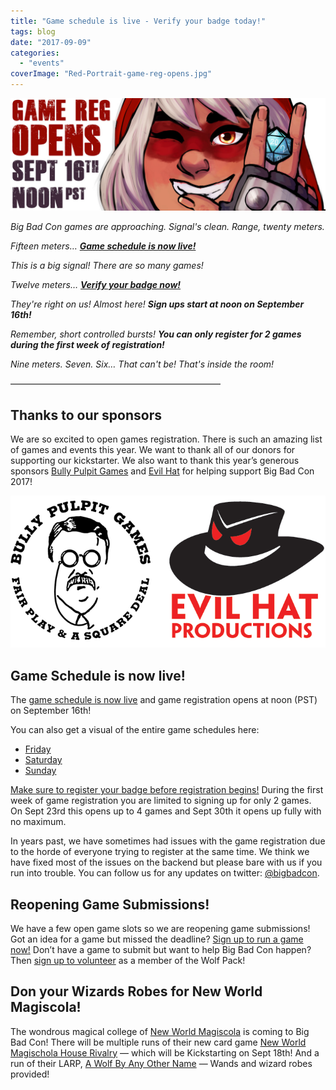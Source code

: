 ```yaml
---
title: "Game schedule is live - Verify your badge today!"
tags: blog
date: "2017-09-09"
categories: 
  - "events"
coverImage: "Red-Portrait-game-reg-opens.jpg"
---
```


_![Red-Portrait-game-reg-opens](/images/Red-Portrait-game-reg-opens.jpg)_

_Big Bad Con games are approaching. Signal's clean. Range, twenty meters._ 

_Fifteen meters… [**Game schedule is now live!**](https://www.bigbadcon.com/events/)_ 

_This is a big signal! There are so many games!_ 

_Twelve meters… [**Verify your badge now!**](https://www.bigbadcon.com/events/verify-your-2017-big-bad-con-badge/)_ 

_They're right on us! Almost here! **Sign ups start at noon on September 16th!**_ 

_Remember, short controlled bursts! **You can only register for 2 games during the first week of registration!**_ 

_Nine meters. Seven. Six… That can't be! That's inside the room!_

————————————————————————

## Thanks to our sponsors

We are so excited to open games registration. There is such an amazing list of games and events this year. We want to thank all of our donors for supporting our kickstarter. We also want to thank this year’s generous sponsors [Bully Pulpit Games](http://bullypulpitgames.com/) and [Evil Hat](https://www.evilhat.com/home/) for helping support Big Bad Con 2017!

![BPG_EHP_Logos](/images/BPG_EHP_Logos.png)

## Game Schedule is now live!

The [game schedule is now live](https://www.bigbadcon.com/events/) and game registration opens at noon (PST) on September 16th!

You can also get a visual of the entire game schedules here:

- [Friday](https://docs.google.com/spreadsheets/d/1ddhAGCuUTffBtHLHCqz9Q2fxGf5GQLH93NwLHWHLQeQ/edit#gid=2)
- [Saturday](https://docs.google.com/spreadsheets/d/1ddhAGCuUTffBtHLHCqz9Q2fxGf5GQLH93NwLHWHLQeQ/edit#gid=3)
- [Sunday](https://docs.google.com/spreadsheets/d/1ddhAGCuUTffBtHLHCqz9Q2fxGf5GQLH93NwLHWHLQeQ/edit#gid=4)

[Make sure to register your badge before registration begins!](https://www.bigbadcon.com/events/verify-your-2017-big-bad-con-badge/) During the first week of game registration you are limited to signing up for only 2 games. On Sept 23rd this opens up to 4 games and Sept 30th it opens up fully with no maximum.

In years past, we have sometimes had issues with the game registration due to the horde of everyone trying to register at the same time. We think we have fixed most of the issues on the backend but please bare with us if you run into trouble. You can follow us for any updates on twitter: [@bigbadcon](https://twitter.com/bigbadcon).

## Reopening Game Submissions!

We have a few open game slots so we are reopening game submissions! Got an idea for a game but missed the deadline? [Sign up to run a game now!](https://www.bigbadcon.com/volunteer/run-a-game/) Don’t have a game to submit but want to help Big Bad Con happen? Then [sign up to volunteer](https://www.bigbadcon.com/volunteer/join-the-wolf-pack/) as a member of the Wolf Pack!

## Don your Wizards Robes for New World Magiscola!

The wondrous magical college of [New World Magiscola](https://magischola.com/) is coming to Big Bad Con! There will be multiple runs of their new card game [New World Magischola House Rivalry](https://www.bigbadcon.com/events/new-world-magischola-house-rivalry/) — which will be Kickstarting on Sept 18th! And a run of their LARP, [A Wolf By Any Other Name](https://www.bigbadcon.com/events/a-wolf-by-any-other-name/) — Wands and wizard robes provided!
